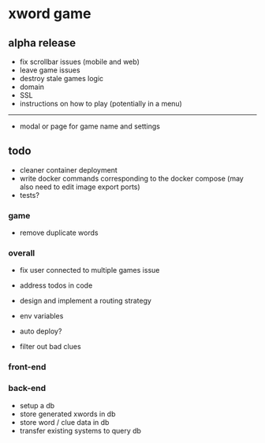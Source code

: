 # xword game

## alpha release

- fix scrollbar issues (mobile and web)
- leave game issues
- destroy stale games logic
- domain
- SSL
- instructions on how to play (potentially in a menu)

---

- modal or page for game name and settings

## todo

- cleaner container deployment
- write docker commands corresponding to the docker compose (may also need to edit image export ports)
- tests?

### game

- remove duplicate words

### overall

- fix user connected to multiple games issue

- address todos in code
- design and implement a routing strategy

- env variables
- auto deploy?

- filter out bad clues

### front-end

### back-end

- setup a db
- store generated xwords in db
- store word / clue data in db
- transfer existing systems to query db
